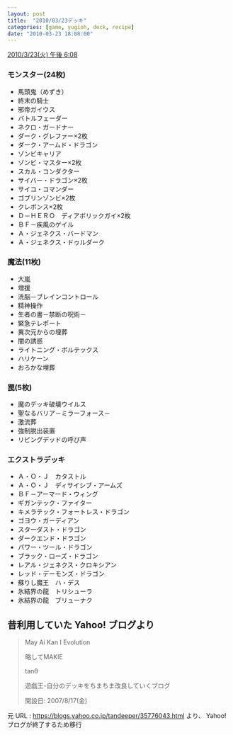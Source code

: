 ```yaml
---
layout: post
title:  "2010/03/23デッキ"
categories: [game, yugioh, deck, recipe]
date: "2010-03-23 18:08:00"
---
```


<u>2010/3/23(火) 午後 6:08</u>

### モンスター(24枚)
- 馬頭鬼（めずき）
- 終末の騎士
- 邪帝ガイウス
- バトルフェーダー
- ネクロ・ガードナー
- ダーク・グレファー×2枚
- ダーク・アームド・ドラゴン
- ゾンビキャリア
- ゾンビ・マスター×2枚
- スカル・コンダクター
- サイバー・ドラゴン×2枚
- サイコ・コマンダー
- ゴブリンゾンビ×2枚
- クレボンス×2枚
- Ｄ－ＨＥＲＯ　ディアボリックガイ×2枚
- ＢＦ－疾風のゲイル
- Ａ・ジェネクス・バードマン
- Ａ・ジェネクス・ドゥルダーク

### 魔法(11枚)
- 大嵐
- 増援
- 洗脳－ブレインコントロール
- 精神操作
- 生者の書－禁断の呪術－
- 緊急テレポート
- 異次元からの埋葬
- 闇の誘惑
- ライトニング・ボルテックス
- ハリケーン
- おろかな埋葬

### 罠(5枚)
- 魔のデッキ破壊ウイルス
- 聖なるバリア－ミラーフォース－
- 激流葬
- 強制脱出装置
- リビングデッドの呼び声

### エクストラデッキ
- Ａ・Ｏ・Ｊ　カタストル
- Ａ・Ｏ・Ｊ　ディサイシブ・アームズ
- ＢＦ－アーマード・ウィング
- ギガンテック・ファイター
- キメラテック・フォートレス・ドラゴン
- ゴヨウ・ガーディアン
- スターダスト・ドラゴン
- ダークエンド・ドラゴン
- パワー・ツール・ドラゴン
- ブラック・ローズ・ドラゴン
- レアル・ジェネクス・クロキシアン
- レッド・デーモンズ・ドラゴン
- 蘇りし魔王　ハ・デス
- 氷結界の龍　トリシューラ
- 氷結界の龍　ブリューナク

## 昔利用していた Yahoo! ブログより

> May Ai Kan I Evolution
>
> 略してMAKIE
>
> tanθ
>
> 遊戯王-自分のデッキをちまちま改良していくブログ
>
> 開​設日​: ​20​07​/8​/1​7(​金)​

元 URL : <https://blogs.yahoo.co.jp/tandeeper/35776043.html> より、
Yahoo!ブログが終了するため移行
